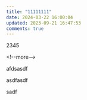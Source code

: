 ```yaml
---
title: "11111111"
date: 2024-03-22 16:00:04
updated: 2023-09-21 16:47:53
comments: true
---
```

2﻿345

<﻿!--more-->

a﻿fdsasdf

a﻿sdfasdf

s﻿adf